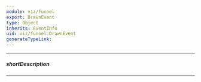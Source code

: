 ```yaml
---
module: viz/funnel
export: DrawnEvent
type: Object
inherits: EventInfo
uid: viz/funnel:DrawnEvent
generateTypeLink: 
---
```

---
##### shortDescription
<!-- Description goes here -->

---
<!-- Description goes here -->